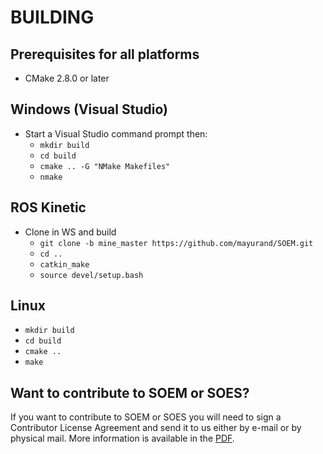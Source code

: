BUILDING
========

Prerequisites for all platforms
-------------------------------

 * CMake 2.8.0 or later


Windows (Visual Studio)
-----------------------

 * Start a Visual Studio command prompt then:
   * `mkdir build`
   * `cd build`
   * `cmake .. -G "NMake Makefiles"`
   * `nmake`

ROS Kinetic
-----
* Clone in WS and build
  * `git clone -b mine_master https://github.com/mayurand/SOEM.git`
  * `cd ..`
  * `catkin_make`
  * `source devel/setup.bash`

Linux
-----

   * `mkdir build`
   * `cd build`
   * `cmake ..`
   * `make`

Want to contribute to SOEM or SOES?
-----------------------------------

If you want to contribute to SOEM or SOES you will need to sign a Contributor
License Agreement and send it to us either by e-mail or by physical mail. More
information is available in the [PDF](http://openethercatsociety.github.io/cla/cla_soem_soes.pdf).
